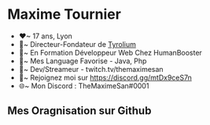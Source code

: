 # Maxime Tournier
- ❤~ 17 ans, Lyon
- 🧡~ Directeur-Fondateur de [Tyrolium](https://tyrolium.fr/)
- 💛~ En Formation Développeur Web Chez HumanBooster
- 💚~ Mes Language Favorise - Java, Php
- 💜~ Dev/Streameur - twitch.tv/themaximesan
- 💙~ Rejoignez moi sur https://discord.gg/mtDx9ceS7n
- 🌐~ Mon Discord : TheMaximeSan#0001

## Mes Oragnisation sur Github 
